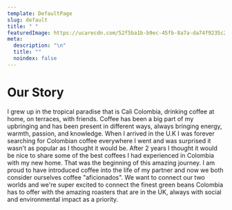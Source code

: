 ```yaml
---
template: DefaultPage
slug: default
title: " "
featuredImage: https://ucarecdn.com/52f5ba1b-b9ec-45fb-8a7a-da74f9235c28/
meta:
  description: "\n"
  title: ""
  noindex: false
---
```

# Our Story

I grew up in the tropical paradise that is Cali Colombia, drinking coffee at home, on terraces, with friends. Coffee has been a big part of my upbringing and has been present in different ways, always bringing energy, warmth, passion, and knowledge.  When I arrived in the U.K I was forever searching for Colombian coffee everywhere I went and was surprised it wasn't as popular as I thought it would be. After 2 years I thought it would be nice to share some of the best coffees I had experienced in Colombia with my new home. That was the beginning of this amazing journey. 
I am proud to have introduced coffee into the life of my partner and now we both consider ourselves coffee "aficionados". We want to connect our two worlds and we're super excited to connect the finest green beans Colombia has to offer with the amazing roasters that are in the UK, always with social and environmental impact as a priority.